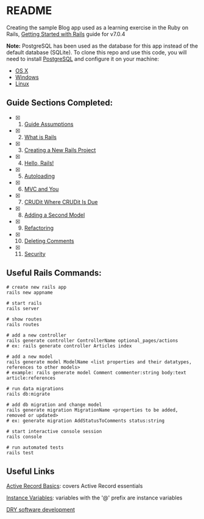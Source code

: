 # README

Creating the sample Blog app used as a learning exercise in the  Ruby on Rails, [Getting Started with Rails](https://guides.rubyonrails.org/getting_started.html) guide for v7.0.4

**Note:** PostgreSQL has been used as the database for this app instead of the default database (SQLite). To clone this repo and use this code, you will need to install [PostgreSQL](https://www.postgresql.org/download/) and configure it on your machine:
- [OS X](https://www.digitalocean.com/community/tutorials/how-to-use-postgresql-with-your-ruby-on-rails-application-on-macos)
- [Windows](https://www.postgresqltutorial.com/postgresql-getting-started/install-postgresql/)
- [Linux](https://www.postgresqltutorial.com/postgresql-getting-started/install-postgresql-linux/)

## Guide Sections Completed:

- [x] 1. [Guide Assumptions](https://guides.rubyonrails.org/getting_started.html#guide-assumptions)
- [x] 2. [What is Rails](https://guides.rubyonrails.org/getting_started.html#what-is-rails-questionmark)
- [x] 3. [Creating a New Rails Project](https://guides.rubyonrails.org/getting_started.html#creating-a-new-rails-project)
- [x] 4. [Hello, Rails!](https://guides.rubyonrails.org/getting_started.html#hello-rails-bang)
- [x] 5. [Autoloading](https://guides.rubyonrails.org/getting_started.html#autoloading)
- [x] 6. [MVC and You](https://guides.rubyonrails.org/getting_started.html#mvc-and-you)
- [x] 7. [CRUDit Where CRUDit Is Due](https://guides.rubyonrails.org/getting_started.html#crudit-where-crudit-is-due)
- [x] 8. [Adding a Second Model](https://guides.rubyonrails.org/getting_started.html#adding-a-second-model)
- [x] 9. [Refactoring](https://guides.rubyonrails.org/getting_started.html#refactoring)
- [x] 10. [Deleting Comments](https://guides.rubyonrails.org/getting_started.html#deleting-comments)
- [x] 11. [Security](https://guides.rubyonrails.org/getting_started.html#security)

## Useful Rails Commands:
```
# create new rails app
rails new appname

# start rails
rails server

# show routes
rails routes

# add a new controller
rails generate controller ControllerName optional_pages/actions
# ex: rails generate controller Articles index

# add a new model
rails generate model ModelName <list properties and their datatypes, references to other models>
# example: rails generate model Comment commenter:string body:text article:references

# run data migrations
rails db:migrate

# add db migration and change model
rails generate migration MigrationName <properties to be added, removed or updated>
# ex: generate migration AddStatusToComments status:string

# start interactive console session
rails console

# run automated tests
rails test
```

## Useful Links

[Active Record Basics](https://guides.rubyonrails.org/active_record_basics.html): covers Active Record essentials

[Instance Variables](https://www.rubyguides.com/2019/07/ruby-instance-variables/): variables with the '@' prefix are instance variables

[DRY software development](https://medium.com/0xcode/dry-dont-repeat-yourself-avoiding-redundancy-in-software-programming-e264ec97276e)
